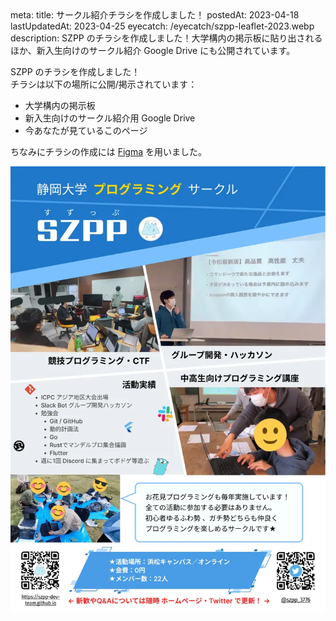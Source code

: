 <route lang="yaml">
meta:
    title: サークル紹介チラシを作成しました！
    postedAt: 2023-04-18
    lastUpdatedAt: 2023-04-25
    eyecatch: /eyecatch/szpp-leaflet-2023.webp
    description:
        SZPP のチラシを作成しました！大学構内の掲示板に貼り出されるほか、新入生向けのサークル紹介 Google Drive にも公開されています。
</route>


SZPP のチラシを作成しました！ \
チラシは以下の場所に公開/掲示されています：

- 大学構内の掲示板
- 新入生向けのサークル紹介用 Google Drive
- 今あなたが見ているこのページ

ちなみにチラシの作成には [Figma](https://figma.com) を用いました。

![SZPP紹介チラシ](./szpp-leaflet.webp)

